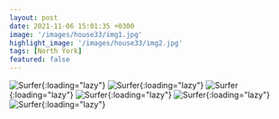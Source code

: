 ```yaml
---
layout: post
date: 2021-11-06 15:01:35 +0300
image: '/images/house33/img1.jpg'
highlight_image: '/images/house33/img2.jpg'
tags: [North York]
featured: false
---
```


![Surfer]({{site.baseurl}}/images/house33/img3.jpg){:loading="lazy"}
![Surfer]({{site.baseurl}}/images/house33/img4.jpg){:loading="lazy"}
![Surfer]({{site.baseurl}}/images/house33/img5.jpg){:loading="lazy"}
![Surfer]({{site.baseurl}}/images/house33/img6.jpg){:loading="lazy"}
![Surfer]({{site.baseurl}}/images/house33/img7.jpg){:loading="lazy"}
![Surfer]({{site.baseurl}}/images/house33/img8.jpg){:loading="lazy"} 